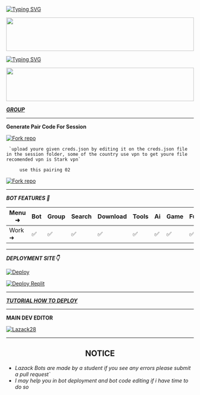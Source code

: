 [![Typing SVG](https://readme-typing-svg.herokuapp.com?font=Rockstar-ExtraBold&color=F33A6A&lines=WELCOME+TO+LAZACK+MD+BOTS+MADE+BY;LAZACK28;THANKS+FOR+VISITING+MY+REPO)](https://git.io/typing-svg)

<img src="https://i.imgur.com/dBaSKWF.gif" height="90" width="100%">

<a href="https://git.io/typing-svg"><img src="https://readme-typing-svg.demolab.com?font=Black+Ops+One&size=50&pause=1000&color=F70707&center=true&width=910&height=100&lines=LAZACK+M+DEVICE" alt="Typing SVG" /></a>
  </p>
<img src="https://i.imgur.com/dBaSKWF.gif" height="90" width="100%">

***[GROUP](https://chat.whatsapp.com/IIpL6gf6dcq4ial8gaJLE9)***


------------------------------------------

**Generate Pair Code For Session**

<a href='https://replit.com/@lazck22/LAZACK-ADVANCE-AND-DEVICE' target="_blank"><img alt='Fork repo' src='https://img.shields.io/badge/PAIRING CODE-001-magenta?style=for-the-badge&logo=opencv&logoColor=white'/></a>


     `upload youre given creds.json by editing it on the creds.json file in the session folder, some of the country use vpn to get youre file recomended vpn is Stark vpn`

         use this pairing 02 
<a href='https://creds-1.onrender.com/pair' target="_blank"><img alt='Fork repo' src='https://img.shields.io/badge/PAIRING CODE-002-magenta?style=for-the-badge&logo=opencv&logoColor=white'/></a>

-------------------------

***BOT FEATURES 💌***

| Menu ⁠➜ | Bot | Group | Search | Download | Tools | Ai | Game | Fun | Owner | Bug | Convert | List |
| --------| --- | ----- | ------ | -------- | ----- | -- | ---- | --- | ----- | ----| --------| -----|
| Work ➜ |  ✅ |   ✅  |    ✅  |     ✅   |   ✅  | ✅ |   ✅ |  ✅ |  ✅   | ✅  |    ✅   |  ✅  |

---------------------

*****DEPLOYMENT SITE👇*****

[![Deploy](https://www.herokucdn.com/deploy/button.svg)](https://heroku.com/deploy?template=https://github.com/Lazack28/Lazack-Device)
  
<a href='https://replit.com/~' target="_blank"><img alt='Deploy Replit' src='https://img.shields.io/badge/DEPLOY REPLIT-100000?style=for-the-badge&logo=scan&logoColor=white&labelColor=black&color=black'/></a>

----------------------

***[TUTORIAL HOW TO DEPLOY](https://vm.tiktok.com/ZMrEaehwD/)***

----------------------

****MAIN DEV EDITOR****

 [![Lazack28](https://github.com/Lazack28.png?size=100)](https://github.com/Lazack28)

----------------------

<h2 align="center">  NOTICE
</h2>
   
 
- *Lazack Bots are made by a student if you see any errors please submit a pull request`*
- *I may help you in bot deployment and bot code editing if i have time to do so*
